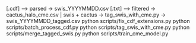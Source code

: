 [.cdf]     -->  parsed →  swis_YYYYMMDD.csv
[.txt]     -->  filtered → cactus_halo_cme.csv
                     |
swis + cactus → tag_swis_with_cme.py → swis_YYYYMMDD_tagged.csv
python scripts/fix_cdf_extensions.py
python scripts/batch_process_cdf.py
python scripts/tag_swis_with_cme.py
python scripts/merge_tagged_swis.py
python scripts/train_cme_model.py
